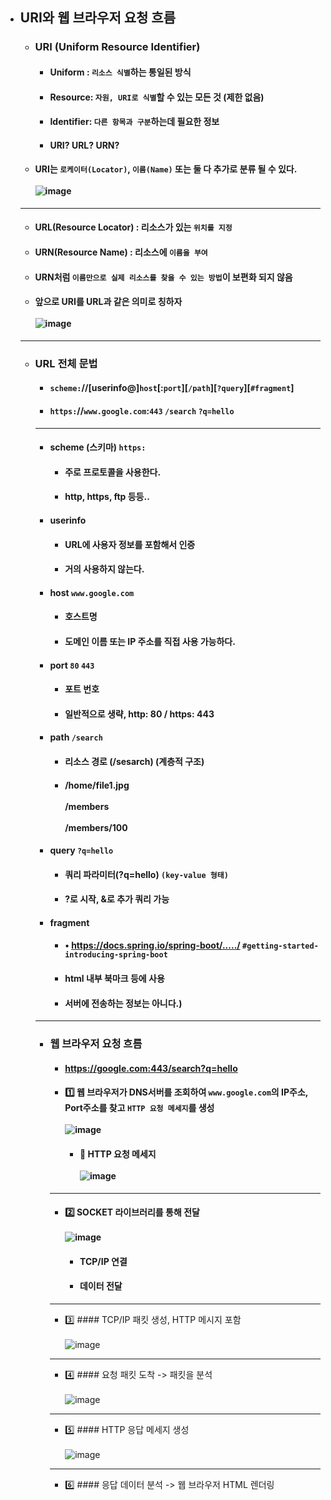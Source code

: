 - ## URI와 웹 브라우저 요청 흐름
  - ### URI (Uniform Resource Identifier)
    - #### Uniform : `리소스 식별`하는 통일된 방식
    - #### Resource: `자원, URI로 식별`할 수 있는 모든 것 (제한 없음)
    - #### Identifier: `다른 항목과 구분`하는데 필요한 정보
    - #### URI? URL? URN?
  - #### URI는 `로케이터(Locator)`, `이름(Name)` 또는 둘 다 추가로 분류 될 수 있다. <br><br> ![image](https://user-images.githubusercontent.com/35948339/143731352-8a64c171-a3df-41c8-9283-e7910c8dbe6f.png)
  -------
  - #### URL(Resource Locator) :  리소스가 있는 `위치를 지정`
  - #### URN(Resource Name) :  리소스에 `이름을 부여`
  - #### URN처럼 `이름만으로 실제 리소스를 찾을 수 있는 방법`이 보편화 되지 않음
  - #### 앞으로 URI를 URL과 같은 의미로 칭하자 <br><br> ![image](https://user-images.githubusercontent.com/35948339/143731509-ed00497f-8968-4757-aea7-1804c1737457.png)
  ------
  - ### URL 전체 문법  
    - #### `scheme:`//[userinfo@]`host`[:`port`][`/path`][`?query`][`#fragment`]
    - #### `https:`//`www.google.com`:`443` `/search` `?q=hello`
    ------
    - #### scheme (스키마) `https:`
      - #### 주로 프로토콜을 사용한다.
      - #### http, https, ftp 등등..
    - #### userinfo
      - #### URL에 사용자 정보를 포함해서 인증
      - #### 거의 사용하지 않는다.
    - #### host `www.google.com`
      - #### 호스트명
      - #### 도메인 이름 또는 IP 주소를 직접 사용 가능하다.
    - #### port `80` `443`
      - #### 포트 번호
      - #### 일반적으로 생략, http: 80 / https: 443
    - #### path `/search`
      - #### 리소스 경로 (/sesarch) (계층적 구조)
      - #### /home/file1.jpg <br><br> /members <br><br> /members/100
    - #### query `?q=hello`
      - #### 쿼리 파라미터(?q=hello) `(key-value 형태)`
      - #### ?로 시작, &로 추가 쿼리 가능
    - #### fragment
      - #### • https://docs.spring.io/spring-boot/...../ `#getting-started-introducing-spring-boot`
      - #### html 내부 북마크 등에 사용 
      - #### 서버에 전송하는 정보는 아니다.)
    ------
    - ### 웹 브라우저 요청 흐름  
      - #### https://google.com:443/search?q=hello  
      - #### 1️⃣ 웹 브라우저가 DNS서버를 조회하여 `www.google.com`의 IP주소, Port주소를 찾고 `HTTP 요청 메세지`를 생성 <br><br> ![image](https://user-images.githubusercontent.com/35948339/143732397-68c9c956-d7f8-4e72-bce4-90cdfec3d2a6.png)
        - #### 💾 HTTP 요청 메세지 <br><br> ![image](https://user-images.githubusercontent.com/35948339/143732411-64cd3f7b-4a5f-460a-a4a0-d725e8fa3dea.png)
      ------------
      - #### 2️⃣ SOCKET 라이브러리를 통해 전달 <br><br> ![image](https://user-images.githubusercontent.com/35948339/143735037-751c98d1-9bd3-46a5-9cf6-c0791a700c09.png)
        - #### TCP/IP 연결
        - #### 데이터 전달
      -------------
      - 3️⃣ #### TCP/IP 패킷 생성, HTTP 메시지 포함 <br><br> ![image](https://user-images.githubusercontent.com/35948339/143735055-c5dc5d70-2ae7-4fd3-941c-1d9ebc3ffd12.png)
      --------
      - 4️⃣ #### 요청 패킷 도착 -> 패킷을 분석 <br><br> ![image](https://user-images.githubusercontent.com/35948339/143735112-cc5fe13b-c117-4f46-b83a-f4940539138f.png)
      --------
      - 5️⃣ #### HTTP 응답 메세지 생성 <br><br> ![image](https://user-images.githubusercontent.com/35948339/143735127-f64f86cb-0170-4539-8e30-644cb394e60f.png)
      --------
      - 6️⃣ #### 응답 데이터 분석 -> 웹 브라우저 HTML 렌더링
